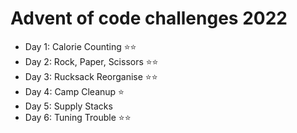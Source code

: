 # Advent of code challenges 2022

-   Day 1: Calorie Counting ⭐⭐
-   Day 2: Rock, Paper, Scissors ⭐⭐
-   Day 3: Rucksack Reorganise ⭐⭐
-   Day 4: Camp Cleanup ⭐
-   Day 5: Supply Stacks
-   Day 6: Tuning Trouble ⭐⭐

